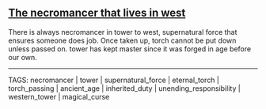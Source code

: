 ## [The necromancer that lives in west](Necromancer%20that%20lives%20in%20West.md)

There is always necromancer in tower to west, supernatural force that ensures someone does job. Once taken up, torch cannot be put down unless passed on. tower has kept master since it was forged in age before our own.

---
TAGS: necromancer | tower | supernatural_force | eternal_torch | torch_passing | ancient_age | inherited_duty | unending_responsibility | western_tower | magical_curse

